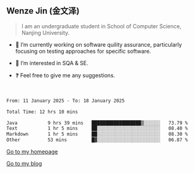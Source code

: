 ## Wenze Jin (金文泽)

> I am an undergraduate student in School of Computer Science, Nanjing University.

- 🔭 I’m currently working on software quility assurance, particularly focusing on testing approaches for specific software.
  
- 🌱 I’m interested in SQA & SE.
  
- ❓ Feel free to give me any suggestions.  

<br>  

<!--START_SECTION:waka-->

```txt
From: 11 January 2025 - To: 18 January 2025

Total Time: 12 hrs 10 mins

Java           9 hrs 39 mins   ██████████████████▒░░░░░░   73.79 %
Text           1 hr 5 mins     ██░░░░░░░░░░░░░░░░░░░░░░░   08.40 %
Markdown       1 hr 5 mins     ██░░░░░░░░░░░░░░░░░░░░░░░   08.30 %
Other          53 mins         █▓░░░░░░░░░░░░░░░░░░░░░░░   06.87 %
```

<!--END_SECTION:waka-->

[Go to my homepage](https://wenzejin.github.io)

[Go to my blog](https://wenzejin.notion.site/Wenze-Jin-s-Blog-1635e9fa7b6d80b3adcedfacc74aa717?pvs=4)
